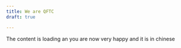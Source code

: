 ```yaml
---
title: We are QFTC
draft: true

---
```

The content is loading an you are now very happy and it is in chinese